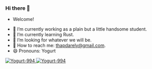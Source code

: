 <!-- 贪吃蛇代码贡献图 -->
<!-- <div align="center"><img src="https://cdn.jsdelivr.net/gh/sun0225SUN/sun0225SUN/contribution-snake/github-contribution-grid-snake.svg" /></div> -->

### Hi there 👋
- Welcome!
<!-- - My ![Visitor Count](https://profile-counter.glitch.me/Yogurt-994/count.svg) visitor -->

<!-- Any image aligned to the right. Beware the width -->
<!-- <img width="55%" align="right" alt="Github" src="https://github-readme-stats.vercel.app/api?username=Yogurt-994&show_icons=true&theme=radical" /> -->

- 🔭 I’m currently working as a plain but a little handsome student.
- 🌱 I’m currently learning Rust.
- 🤔 I’m looking for whatever we will be.
- 💬 How to reach me: thapdarely@gmail.com.
- 😄 Pronouns: Yogurt

<a href="https://github.com/anuraghazra/github-readme-stats">
    <img src="https://github-readme-stats.vercel.app/api/top-langs?username=Yogurt-994&show_icons=true&locale=en&layout=compact" alt="Yogurt-994" />
</a>
<a href="https://github.com/anuraghazra/convoychat">
    <img src="https://github-readme-stats.vercel.app/api?username=Yogurt-994&show_icons=true&locale=en" alt="Yogurt-994" />
</a>

<!-- GitHub Activity Graph -->
<!--
<table align="center">
  <tr>
    <td colspan="2">
      <img src="https://activity-graph.herokuapp.com/graph?username=Yogurt-994&theme=xcode&bg_color=FF000000&hide_border=true" />
    </td>
  </tr>
</table>

<!-- [yay](https://raw.githubusercontent.com/urbanisierung/urbanisierung/master/that-was-more-work-than-i-thought.svg)

<!--START_SECTION:waka-->
<!--END_SECTION:waka-->
